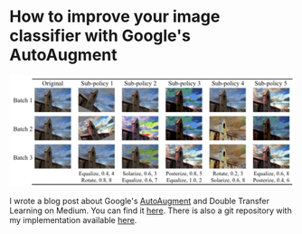 # How to improve your image classifier with Google's AutoAugment

![Blogpost](../images/autoaugment1.png)

I wrote a blog post about Google's [AutoAugment](https://arxiv.org/abs/1805.09501v3) and Double Transfer Learning on Medium. You can find it [here](https://towardsdatascience.com/how-to-improve-your-image-classifier-with-googles-autoaugment-77643f0be0c9).
There is also a git repository with my implementation available [here](https://github.com/DeepVoltaire/AutoAugment).

